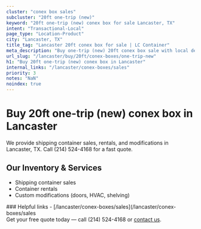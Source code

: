 ```yaml
---
cluster: "conex box sales"
subcluster: "20ft one-trip (new)"
keyword: "20ft one-trip (new) conex box for sale Lancaster, TX"
intent: "Transactional-Local"
page_type: "Location-Product"
city: "Lancaster, TX"
title_tag: "Lancaster 20ft conex box for sale | LC Container"
meta_description: "Buy one-trip (new) 20ft conex box sale with local delivery in Lancaster, TX. LC Container — local Since 2003. Request a fast quote today."
url_slug: "/lancaster/buy/20ft/conex-boxes/one-trip-new"
h1: "Buy 20ft one-trip (new) conex box in Lancaster"
internal_links: "/lancaster/conex-boxes/sales"
priority: 3
notes: "NaN"
noindex: true
---
```


# Buy 20ft one-trip (new) conex box in Lancaster

We provide shipping container sales, rentals, and modifications in Lancaster, TX. Call (214) 524-4168 for a fast quote.

## Our Inventory & Services
- Shipping container sales
- Container rentals
- Custom modifications (doors, HVAC, shelving)

<div data-section="internal-links">
### Helpful links
- [/lancaster/conex-boxes/sales](/lancaster/conex-boxes/sales
</div>

<div data-section="cta">
Get your free quote today — call (214) 524-4168 or <a href="/contact">contact us</a>.
</div>

<script type="application/ld+json">{"@context":"https://schema.org","@type":"FAQPage","mainEntity":[{"@type":"Question","name":"How much does delivery cost in Lancaster, TX?","acceptedAnswer":{"@type":"Answer","text":"Delivery costs vary by distance and container size. Most deliveries in Lancaster, TX range from $150-$300. Call (214) 524-4168 for an exact quote based on your specific location."}},{"@type":"Question","name":"Do you offer financing or payment plans?","acceptedAnswer":{"@type":"Answer","text":"We accept major credit cards, checks, and can discuss commercial terms for bulk purchases. Call (214) 524-4168 to discuss options."}},{"@type":"Question","name":"Can you customize containers in Lancaster, TX?","acceptedAnswer":{"@type":"Answer","text":"Yes — we perform modifications like doors, HVAC, insulation, and shelving. Request a custom quote at (214) 524-4168 or via our contact form."}}]}</script>
